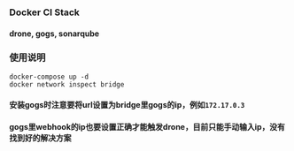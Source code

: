 ### Docker CI Stack
#### drone, gogs, sonarqube

### 使用说明
```
docker-compose up -d
docker network inspect bridge
```
#### 安装gogs时注意要将url设置为bridge里gogs的ip，例如`172.17.0.3`
#### gogs里webhook的ip也要设置正确才能触发drone，目前只能手动输入ip，没有找到好的解决方案
